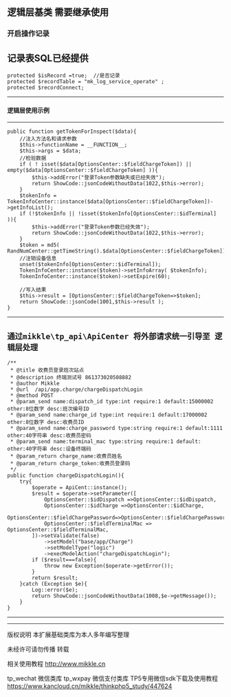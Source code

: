 ## 逻辑层基类 需要继承使用
### 开启操作记录

记录表SQL已经提供
---
    protected $isRecord =true;  //是否记录
    protected $recordTable = "mk_log_service_operate" ;
    protected $recordConnect;
---
####  逻辑层使用示例

---
    public function getTokenForInspect($data){
        //注入方法名和请求参数
        $this->functionName = __FUNCTION__;
        $this->args = $data;
        //检验数据
        if ( ! isset($data[OptionsCenter::$fieldChargeToken]) || empty($data[OptionsCenter::$fieldChargeToken] )){
            $this->addError("登录Token参数缺失或已经失效");
            return ShowCode::jsonCodeWithoutData(1022,$this->error);
        }
        $tokenInfo = TokenInfoCenter::instance($data[OptionsCenter::$fieldChargeToken])->getInfoList();
        if (!$tokenInfo || !isset($tokenInfo[OptionsCenter::$idTerminal] )){
            $this->addError("登录Token参数已经失效");
            return ShowCode::jsonCodeWithoutData(1022,$this->error);
        }
        $token = md5( RandNumCenter::getTimeString().$data[OptionsCenter::$fieldChargeToken]);
        //注销设备信息
        unset($tokenInfo[OptionsCenter::$idTerminal]);
        TokenInfoCenter::instance($token)->setInfoArray( $tokenInfo);
        TokenInfoCenter::instance($token)->setExpire(60);

        //写入结果
        $this->result = [OptionsCenter::$fieldChargeToken=>$token];
        return ShowCode::jsonCode(1001,$this->result );
    }
---
`通过mikkle\tp_api\ApiCenter 将外部请求统一引导至 逻辑层处理`
---
    /**
     * @title 收费员登录班次站点
     * @description 终端测试号 861373020508882
     * @author Mikkle
     * @url  /api/app.charge/chargeDispatchLogin
     * @method POST
     * @param_send name:dispatch_id type:int require:1 default:15000002 other:8位数字 desc:班次编号ID
     * @param_send name:charge_id type:int require:1 default:17000002 other:8位数字 desc:收费员ID
     * @param_send name:charge_password type:string require:1 default:1111 other:40字符串 desc:收费员密码
     * @param_send name:terminal_mac type:string require:1 default: other:40字符串 desc:设备终端码
     * @param_return charge_name:收费员姓名
     * @param_return charge_token:收费员登录码
     */
    public function chargeDispatchLogin(){
        try{
            $operate = ApiCent::instance();
            $result = $operate->setParameter([
                OptionsCenter::$idDispatch =>OptionsCenter::$idDispatch,
                OptionsCenter::$idCharge =>OptionsCenter::$idCharge,
                OptionsCenter::$fieldChargePassword=>OptionsCenter::$fieldChargePassword,
                OptionsCenter::$fieldTerminalMac => OptionsCenter::$fieldTerminalMac,
            ])->setValidate(false)
                ->setModel("base/app/Charge")
                ->setModelType("logic")
                ->execModelAction("chargeDispatchLogin");
            if ($result===false){
                throw new Exception($operate->getError());
            }
            return $result;
        }catch (Exception $e){
            Log::error($e);
            return ShowCode::jsonCodeWithoutData(1008,$e->getMessage());
        }
    }
---

_____________
版权说明
本扩展基础类库为本人多年编写整理

未经许可请勿传播 转载

相关使用教程 http://www.mikkle.cn


tp_wechat 微信类库
tp_wxpay  微信支付类库
TP5专用微信sdk下载及使用教程
https://www.kancloud.cn/mikkle/thinkphp5_study/447624


